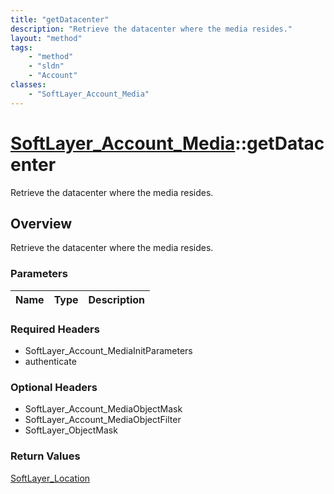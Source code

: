 ```yaml
---
title: "getDatacenter"
description: "Retrieve the datacenter where the media resides."
layout: "method"
tags:
    - "method"
    - "sldn"
    - "Account"
classes:
    - "SoftLayer_Account_Media"
---
```

# [SoftLayer_Account_Media](/reference/services/SoftLayer_Account_Media)::getDatacenter

Retrieve the datacenter where the media resides.


## Overview 
Retrieve the datacenter where the media resides.

### Parameters 
|Name | Type | Description |
| --- | --- | --- |


### Required Headers
* SoftLayer_Account_MediaInitParameters
* authenticate

### Optional Headers
* SoftLayer_Account_MediaObjectMask
* SoftLayer_Account_MediaObjectFilter
* SoftLayer_ObjectMask

### Return Values
<a href='/reference/datatypes/SoftLayer_Location'>SoftLayer_Location </a>

